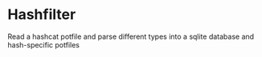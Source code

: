# Hashfilter
Read a hashcat potfile and parse different types into a sqlite database and hash-specific potfiles
